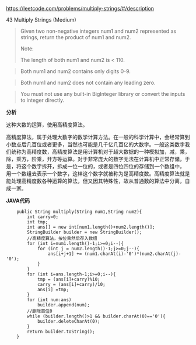 https://leetcode.com/problems/multiply-strings/#/description

43 Multiply Strings (Medium)

> Given two non-negative integers num1 and num2 represented as strings, return the product of num1 and num2.
> 
> Note:
> 
> The length of both num1 and num2 is < 110.

> Both num1 and num2 contains only digits 0-9.

> Both num1 and num2 does not contain any leading zero.

> You must not use any built-in BigInteger library or convert the inputs to integer directly.

**分析**

这种大数的运算，使用高精度算法。

高精度算法，属于处理大数字的数学计算方法。在一般的科学计算中，会经常算到小数点后几百位或者更多，当然也可能是几千亿几百亿的大数字。一般这类数字我们统称为高精度数，高精度算法是用计算机对于超大数据的一种模拟加，减，乘，除，乘方，阶乘，开方等运算。对于非常庞大的数字无法在计算机中正常存储，于是，将这个数字拆开，拆成一位一位的，或者是四位四位的存储到一个数组中， 用一个数组去表示一个数字，这样这个数字就被称为是高精度数。高精度算法就是能处理高精度数各种运算的算法，但又因其特殊性，故从普通数的算法中分离，自成一家。

**JAVA代码**


```
    public String multiply(String num1,String num2){
        int carry=0;
        int tmp;
        int ans[] = new int[num1.length()+num2.length()];
        StringBuilder builder = new StringBuilder();
        //高精度算法，按位乘然后存入数组
        for (int i=num1.length()-1;i>=0;i--){
            for (int j = num2.length()-1;j>=0;j--){
                ans[i+j+1] += (num1.charAt(i)-'0')*(num2.charAt(j)-'0');
            }
        }
        for (int i=ans.length-1;i>=0;i--){
            tmp = (ans[i]+carry)%10;
            carry = (ans[i]+carry)/10;
            ans[i] =tmp;
        }
        for (int num:ans)
            builder.append(num);
        //删除首位0
        while (builder.length()>1 && builder.charAt(0)=='0'){
            builder.deleteCharAt(0);
        }
        return builder.toString();
    }
```
